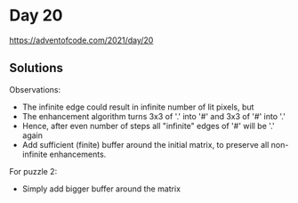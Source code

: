 # Day 20

https://adventofcode.com/2021/day/20

## Solutions

Observations:
* The infinite edge could result in infinite number of lit pixels, but
* The enhancement algorithm turns 3x3 of '.' into '#' and 3x3 of '#' into '.'
* Hence, after even number of steps all "infinite" edges of '#' will be '.' again
* Add sufficient (finite) buffer around the initial matrix, to preserve all non-infinite enhancements.

For puzzle 2:
* Simply add bigger buffer around the matrix
